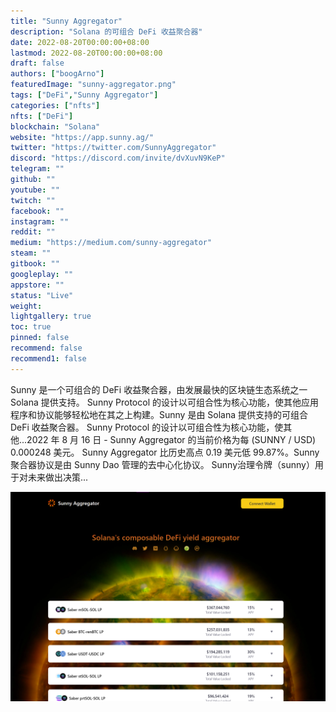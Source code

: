 ```yaml
---
title: "Sunny Aggregator"
description: "Solana 的可组合 DeFi 收益聚合器"
date: 2022-08-20T00:00:00+08:00
lastmod: 2022-08-20T00:00:00+08:00
draft: false
authors: ["boogArno"]
featuredImage: "sunny-aggregator.png"
tags: ["DeFi","Sunny Aggregator"]
categories: ["nfts"]
nfts: ["DeFi"]
blockchain: "Solana"
website: "https://app.sunny.ag/"
twitter: "https://twitter.com/SunnyAggregator"
discord: "https://discord.com/invite/dvXuvN9KeP"
telegram: ""
github: ""
youtube: ""
twitch: ""
facebook: ""
instagram: ""
reddit: ""
medium: "https://medium.com/sunny-aggregator"
steam: ""
gitbook: ""
googleplay: ""
appstore: ""
status: "Live"
weight: 
lightgallery: true
toc: true
pinned: false
recommend: false
recommend1: false
---
```

Sunny 是一个可组合的 DeFi 收益聚合器，由发展最快的区块链生态系统之一 Solana 提供支持。 Sunny Protocol 的设计以可组合性为核心功能，使其他应用程序和协议能够轻松地在其之上构建。Sunny 是由 Solana 提供支持的可组合 DeFi 收益聚合器。 Sunny Protocol 的设计以可组合性为核心功能，使其他...2022 年 8 月 16 日 - Sunny Aggregator 的当前价格为每 (SUNNY / USD) 0.000248 美元。 Sunny Aggregator 比历史高点 0.19 美元低 99.87%。Sunny 聚合器协议是由 Sunny Dao 管理的去中心化协议。 Sunny治理令牌（sunny）用于对未来做出决策...

![sunnyaggregator-dapp-defi-solana-image1_43fc50200b303dc1d69dcccd724069db](sunnyaggregator-dapp-defi-solana-image1_43fc50200b303dc1d69dcccd724069db.png)